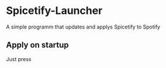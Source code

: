 # Spicetify-Launcher

A simple programm that updates and applys Spicetify to Spotify

## Apply on startup

Just press 

